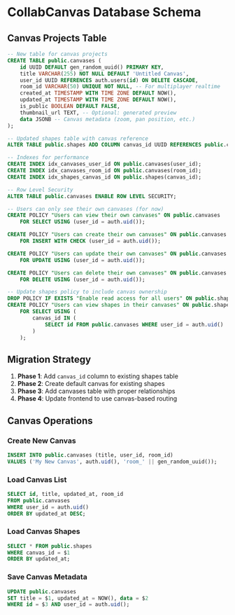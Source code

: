 # CollabCanvas Database Schema

## Canvas Projects Table

```sql
-- New table for canvas projects
CREATE TABLE public.canvases (
    id UUID DEFAULT gen_random_uuid() PRIMARY KEY,
    title VARCHAR(255) NOT NULL DEFAULT 'Untitled Canvas',
    user_id UUID REFERENCES auth.users(id) ON DELETE CASCADE,
    room_id VARCHAR(50) UNIQUE NOT NULL, -- For multiplayer realtime
    created_at TIMESTAMP WITH TIME ZONE DEFAULT NOW(),
    updated_at TIMESTAMP WITH TIME ZONE DEFAULT NOW(),
    is_public BOOLEAN DEFAULT FALSE,
    thumbnail_url TEXT, -- Optional: generated preview
    data JSONB -- Canvas metadata (zoom, pan position, etc.)
);

-- Updated shapes table with canvas reference
ALTER TABLE public.shapes ADD COLUMN canvas_id UUID REFERENCES public.canvases(id) ON DELETE CASCADE;

-- Indexes for performance
CREATE INDEX idx_canvases_user_id ON public.canvases(user_id);
CREATE INDEX idx_canvases_room_id ON public.canvases(room_id);
CREATE INDEX idx_shapes_canvas_id ON public.shapes(canvas_id);

-- Row Level Security
ALTER TABLE public.canvases ENABLE ROW LEVEL SECURITY;

-- Users can only see their own canvases (for now)
CREATE POLICY "Users can view their own canvases" ON public.canvases
    FOR SELECT USING (user_id = auth.uid());

CREATE POLICY "Users can create their own canvases" ON public.canvases  
    FOR INSERT WITH CHECK (user_id = auth.uid());

CREATE POLICY "Users can update their own canvases" ON public.canvases
    FOR UPDATE USING (user_id = auth.uid());

CREATE POLICY "Users can delete their own canvases" ON public.canvases
    FOR DELETE USING (user_id = auth.uid());

-- Update shapes policy to include canvas ownership
DROP POLICY IF EXISTS "Enable read access for all users" ON public.shapes;
CREATE POLICY "Users can view shapes in their canvases" ON public.shapes
    FOR SELECT USING (
        canvas_id IN (
            SELECT id FROM public.canvases WHERE user_id = auth.uid()
        )
    );
```

## Migration Strategy

1. **Phase 1**: Add `canvas_id` column to existing shapes table
2. **Phase 2**: Create default canvas for existing shapes
3. **Phase 3**: Add canvases table with proper relationships  
4. **Phase 4**: Update frontend to use canvas-based routing

## Canvas Operations

### Create New Canvas
```sql
INSERT INTO public.canvases (title, user_id, room_id) 
VALUES ('My New Canvas', auth.uid(), 'room_' || gen_random_uuid());
```

### Load Canvas List
```sql
SELECT id, title, updated_at, room_id 
FROM public.canvases 
WHERE user_id = auth.uid() 
ORDER BY updated_at DESC;
```

### Load Canvas Shapes
```sql
SELECT * FROM public.shapes 
WHERE canvas_id = $1 
ORDER BY updated_at;
```

### Save Canvas Metadata
```sql
UPDATE public.canvases 
SET title = $1, updated_at = NOW(), data = $2
WHERE id = $3 AND user_id = auth.uid();
```
